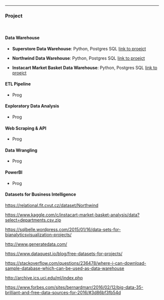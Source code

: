 ** **

### Project

<br/>

#### Data Warehouse

* **Superstore Data Warehouse**: Python, Postgres SQL [link to proejct](https://github.com/alessiocozzi/Superstore-Data-Warehouse)

* **Northwind Data Warehouse**:  Python, Postgres SQL [link to proejct](https://github.com/alessiocozzi/Northwind-Data-Warehouse)

* **Instacart Market Basket Data Warehouse**: Python, Postgres SQL <a href="https://github.com/alessiocozzi/Instacart-Market-Basket-Data-Warehouse" target="_blank">link to proejct</a>

#### ETL Pipeline

* Prog

#### Exploratory Data Analysis

* Prog


#### Web Scraping & API

* Prog

#### Data Wrangling

* Prog

#### PowerBI

* Prog

#### Datasets for Business Intelligence

https://relational.fit.cvut.cz/dataset/Northwind

https://www.kaggle.com/c/instacart-market-basket-analysis/data?select=departments.csv.zip

https://sqlbelle.wordpress.com/2015/01/16/data-sets-for-bianalyticsvisualization-projects/

http://www.generatedata.com/

https://www.dataquest.io/blog/free-datasets-for-projects/

https://stackoverflow.com/questions/236478/where-i-can-download-sample-database-which-can-be-used-as-data-warehouse

http://archive.ics.uci.edu/ml/index.php

https://www.forbes.com/sites/bernardmarr/2016/02/12/big-data-35-brilliant-and-free-data-sources-for-2016/#3d86bf3fb54d
